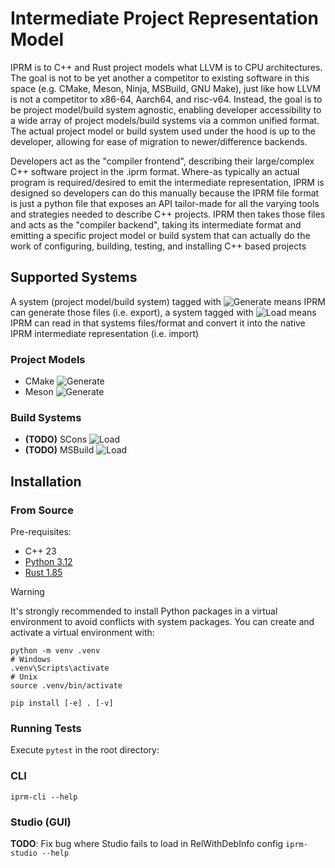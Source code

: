 # Intermediate Project Representation Model

IPRM is to C++ and Rust project models what LLVM is to CPU architectures.
The goal is not to be yet another a competitor to existing software in this space (e.g. CMake, Meson, Ninja, MSBuild,
GNU Make), just like
how LLVM is not a competitor to x86-64, Aarch64, and risc-v64. Instead, the goal is to be project
model/build system agnostic, enabling developer accessibility to a wide array of project
models/build systems via a common unified format. The actual project model or build
system used under the hood is up to the developer, allowing for ease of migration to
newer/difference backends.

Developers act as the "compiler frontend", describing their large/complex C++ software project
in the .iprm format. Where-as typically an actual program is required/desired to emit the
intermediate representation, IPRM is designed so developers can do this manually because the
IPRM file format is just a python file that exposes an API tailor-made for all the varying tools
and strategies needed to describe C++ projects. IPRM then takes those files and acts as
the "compiler backend", taking its intermediate format and emitting a specific project model or
build system that can actually do the work of configuring, building, testing, and installing
C++ based projects

## Supported Systems

A system (project model/build system) tagged with ![Generate](https://img.shields.io/badge/Generate-00C853) means IPRM
can generate those files
(i.e. export), a system tagged with ![Load](https://img.shields.io/badge/Load-2196F3) means IPRM can read in that
systems files/format and
convert it into the native IPRM intermediate representation (i.e. import)

### Project Models

- CMake ![Generate](https://img.shields.io/badge/Generate-00C853)
- Meson ![Generate](https://img.shields.io/badge/Generate-00C853)

### Build Systems

- **(TODO)** SCons ![Load](https://img.shields.io/badge/Load-2196F3)
- **(TODO)** MSBuild ![Load](https://img.shields.io/badge/Load-2196F3)

## Installation
### From Source
Pre-requisites:

- C++ 23
- [Python 3.12](https://www.python.org/downloads/)
- [Rust 1.85](https://rustup.rs/)

> [!WARNING]
> It's strongly recommended to install Python packages in a virtual environment to avoid conflicts with system
packages. You can create and activate a virtual environment with:
> ```
> python -m venv .venv
> # Windows
> .venv\Scripts\activate
> # Unix
> source .venv/bin/activate
> ```

```
pip install [-e] . [-v]
```

### Running Tests
Execute `pytest` in the root directory:

### CLI
`iprm-cli --help`

### Studio (GUI)
**TODO**: Fix bug where Studio fails to load in RelWithDebInfo config
`iprm-studio --help`
